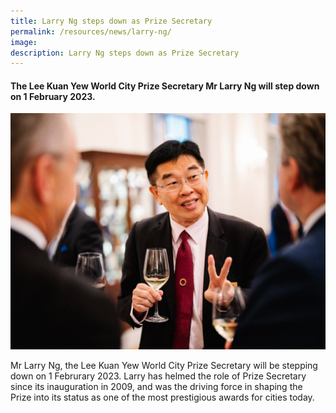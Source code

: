 ```yaml
---
title: Larry Ng steps down as Prize Secretary
permalink: /resources/news/larry-ng/
image: 
description: Larry Ng steps down as Prize Secretary
---
```


#### **The Lee Kuan Yew World City Prize Secretary Mr Larry Ng will step down on 1 February 2023.**

![Larry Ng steps down as Prize Secretary](/images/features/2023/larry-ng.jpg/)

Mr Larry Ng, the Lee Kuan Yew World City Prize Secretary will be stepping down on 1 Februrary 2023. Larry has helmed the role of Prize Secretary since its inauguration in 2009, and was the driving force in shaping the Prize into its status as one of the most prestigious awards for cities today. 


